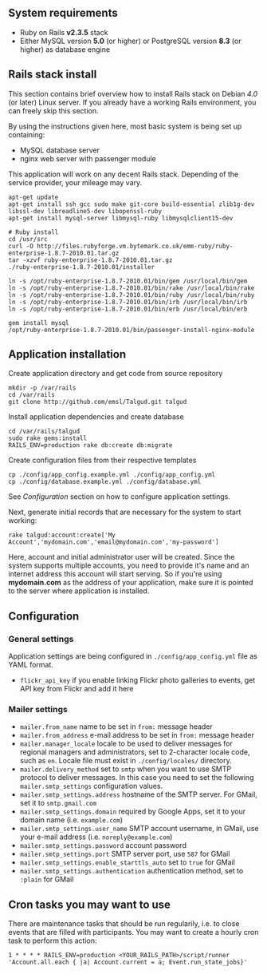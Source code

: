 System requirements
-------------------

* Ruby on Rails **v2.3.5** stack
* Either MySQL version **5.0** (or higher) or PostgreSQL version **8.3** (or higher) as database engine

Rails stack install
-------------------

This section contains brief overview how to install Rails stack on Debian *4.0* (or later) Linux server. If you already have a working Rails environment, you can freely skip this section.

By using the instructions given here, most basic system is being set up containing:

* MySQL database server
* nginx web server with passenger module

This application will work on any decent Rails stack. Depending of the service provider, your mileage may vary.

    apt-get update
    apt-get install ssh gcc sudo make git-core build-essential zlib1g-dev libssl-dev libreadline5-dev libopenssl-ruby
    apt-get install mysql-server libmysql-ruby libmysqlclient15-dev
    
    # Ruby install
    cd /usr/src
    curl -O http://files.rubyforge.vm.bytemark.co.uk/emm-ruby/ruby-enterprise-1.8.7-2010.01.tar.gz
    tar -xzvf ruby-enterprise-1.8.7-2010.01.tar.gz
    ./ruby-enterprise-1.8.7-2010.01/installer
    
    ln -s /opt/ruby-enterprise-1.8.7-2010.01/bin/gem /usr/local/bin/gem
    ln -s /opt/ruby-enterprise-1.8.7-2010.01/bin/rake /usr/local/bin/rake
    ln -s /opt/ruby-enterprise-1.8.7-2010.01/bin/ruby /usr/local/bin/ruby
    ln -s /opt/ruby-enterprise-1.8.7-2010.01/bin/irb /usr/local/bin/irb
    ln -s /opt/ruby-enterprise-1.8.7-2010.01/bin/erb /usr/local/bin/erb
    
    gem install mysql
    /opt/ruby-enterprise-1.8.7-2010.01/bin/passenger-install-nginx-module

Application installation
------------------------

Create application directory and get code from source repository

    mkdir -p /var/rails
    cd /var/rails
    git clone http://github.com/emsl/Talgud.git talgud

Install application dependencies and create database

    cd /var/rails/talgud
    sudo rake gems:install
    RAILS_ENV=production rake db:create db:migrate

Create configuration files from their respective templates

    cp ./config/app_config.example.yml ./config/app_config.yml
    cp ./config/database.example.yml ./config/database.yml

See *Configuration* section on how to configure application settings.

Next, generate initial records that are necessary for the system to start working:

    rake talgud:account:create['My Account','mydomain.com','email@mydomain.com','my-password']

Here, account and initial administrator user will be created. Since the system supports multiple accounts, you need to provide it's name and an internet address this account will start serving. So if you're using **mydomain.com** as the address of your application, make sure it is pointed to the server where application is installed.

Configuration
-------------

### General settings

Application settings are being configured in `./config/app_config.yml` file as YAML format.

* `flickr_api_key` if you enable linking Flickr photo galleries to events, get API key from Flickr and add it here

### Mailer settings

* `mailer.from_name` name to be set in `from:` message header
* `mailer.from_address` e-mail address to be set in `from:` message header
* `mailer.manager_locale` locale to be used to deliver messages for regional managers and administrators, set to 2-character locale code, such as `en`. Locale file must exist in `./config/locales/` directory.
* `mailer.delivery_method` set to `smtp` when you want to use SMTP protocol to deliver messages. In this case you need to set the following `mailer.smtp_settings` configuration values.
* `mailer.smtp_settings.address` hostname of the SMTP server. For GMail, set it to `smtp.gmail.com`
* `mailer.smtp_settings.domain` required by Google Apps, set it to your domain name (i.e. `example.com`)
* `mailer.smtp_settings.user_name` SMTP account username, in GMail, use your e-mail address (i.e. `noreply@example.com`)
* `mailer.smtp_settings.password` account password
* `mailer.smtp_settings.port` SMTP server port, use `587` for GMail
* `mailer.smtp_settings.enable_starttls_auto` set to `true` for GMail
* `mailer.smtp_settings.authentication` authentication method, set to `:plain` for GMail

Cron tasks you may want to use
------------------------------

There are maintenance tasks that should be run regularily, i.e. to close events that are filled with participants. You may want to create a hourly cron task to perform this action:

    1 * * * * RAILS_ENV=production <YOUR_RAILS_PATH>/script/runner 'Account.all.each { |a| Account.current = a; Event.run_state_jobs}'
